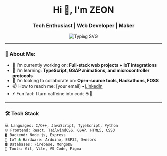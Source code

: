 <h1 align="center">Hi 👋, I'm ZEON</h1>
<h3 align="center">Tech Enthusiast | Web Developer | Maker</h3>

<p align="center">
  <img src="https://readme-typing-svg.demolab.com?font=Fira+Code&weight=600&size=24&duration=4000&pause=1000&center=true&width=435&lines=Welcome+to+my+GitHub!;I+love+building+cool+tech.;Let's+create+something+awesome+💻" alt="Typing SVG" />
</p>

---

### 💫 About Me:
- 🔭 I’m currently working on: **Full-stack web projects + IoT integrations**
- 🌱 I’m learning: **TypeScript, GSAP animations, and microcontroller protocols**
- 👯 I’m looking to collaborate on: **Open-source tools, Hackathons, FOSS**
- 📫 How to reach me: [your email] • [LinkedIn](https://linkedin.com/in/yourprofile)
- ⚡ Fun fact: I turn caffeine into code ☕🚀

---

### 🛠️ Tech Stack

```bash
💻 Languages: C/C++, JavaScript, TypeScript, Python  
🌐 Frontend: React, TailwindCSS, GSAP, HTML5, CSS3  
🖥️ Backend: Node.js, Express  
🔌 IoT & Hardware: Arduino, ESP32, Sensors  
🛢️ Databases: Firebase, MongoDB  
🚀 Tools: Git, Vite, VS Code, Figma
